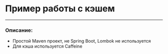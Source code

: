 # Пример работы с кэшем

------------
### Описание:
- Простой Maven проект, не Spring Boot, Lombok не используется <br />
- Для кэша используется Caffeine